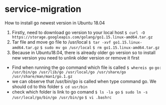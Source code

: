 # service-migration
How to install go newest version in Ubuntu 18.04 
1. Firstly, need to download go version to your local host
 ```$ curl -O https://storage.googleapis.com/golang/go1.15.linux-amd64.tar.gz```
2. Tar file and move go file to /usr/local
 ```$ tar -xvf go1.15.linux-amd64.tar.gz```
 ```$ sudo mv go /usr/local```
 ```$ rm go1.15.linux-amd64.tar.gz```
3. Because in Ubuntu18.04, there is already older go version so to install new version you need to unlink older version or remove it first
 - Find when running the go command which file is called
 ```$ whereis go```
 ```go: /usr/bin/go /usr/lib/go /usr/local/go /usr/share/go /usr/share/man/man1/go.1.gz```
 - we can observe that /usr/bin/go is called when type command go. We should cd to this folder
 ```$ cd usr/bin```
 - check which folder is link to go comand
 ```$ ls -la go```
 ```$ sudo ln -s /usr/local/go/bin/go /usr/bin/go```
 ```$ vi .bashrc```
